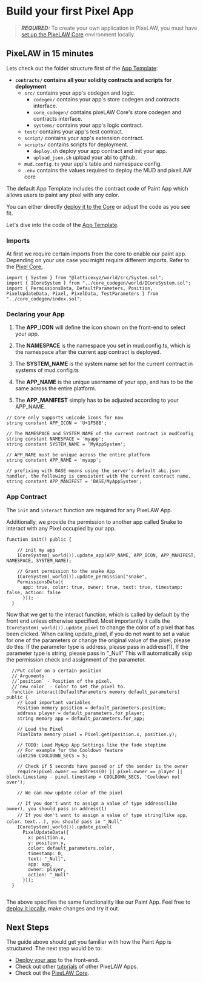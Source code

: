 # Build your first Pixel App

> **_REQUIRED:_** To create your own application in PixeLAW, you must have [set up the PixeLAW Core](../getting-started/quick-start-mud.md) environment locally.

## PixeLAW in 15 minutes

Lets check out the folder structure first of the [App Template](https://github.com/themetacat/pixelaw_app_template_mud):

- **`contracts/` contains all your solidity contracts and scripts for deployment**
  - `src/` contains your app's codegen and logic.
    - `codegen/` contains your app's store codegen and contracts interface.
    - `core_codegen/` contains pixeLAW Core's store codegen and contracts interface.
    - `systems/` contains your app's logic contract.
  - `test/` contains your app's test contract.
  - `script/` contains your app's extension contract.
  - `scripts/` contains scripts for deployment.
    - `deploy.sh` deploy your app contract and init your app.
    - `upload_json.sh` upload your abi to github.
  - `mud.config.ts` your app's table and namespace config.
  - `.env` contains the values required to deploy the MUD and pixelLAW core

The default App Template includes the contract code of Paint App which allows users to paint any pixel with any color.

You can either directly [deploy it to the Core](2-deploy-app-mud.md) or adjust the code as you see fit.

Let's dive into the code of the [App Template](https://github.com/themetacat/pixelaw_app_template_mud/tree/main).

### Imports

At first we require certain imports from the core to enable our paint app. Depending on your use case you might require different imports. Refer to the [Pixel Core](https://github.com/themetacat/pixelaw_core),

```solidity
import { System } from "@latticexyz/world/src/System.sol";
import { ICoreSystem } from "../core_codegen/world/ICoreSystem.sol";
import { PermissionsData, DefaultParameters, Position, PixelUpdateData, Pixel, PixelData, TestParameters } from "../core_codegen/index.sol";
```

### Declaring your App

1. The **APP_ICON** will define the icon shown on the front-end to select your app.


2. The **NAMESPACE** is the namespace you set in mud.config.ts, which is the namespace after the current app contract is deployed.

3. The **SYSTEM_NAME** is the system name set for the current contract in systems of mud.config.ts

4. The **APP_NAME** is the unique username of your app, and has to be the same across the entire platform.

5. The **APP_MANIFEST** simply has to be adjusted according to your APP_NAME.

```solidity
// Core only supports unicode icons for now
string constant APP_ICON = 'U+1F58B';

// The NAMESPACE and SYSTEM_NAME of the current contract in mudConfig
string constant NAMESPACE = 'myapp';
string constant SYSTEM_NAME = 'MyAppSystem';

// APP_NAME must be unique across the entire platform
string constant APP_NAME = 'myapp';

// prefixing with BASE means using the server's default abi.json handler, the following is consistent with the current contract name.
string constant APP_MANIFEST = 'BASE/MyAppSystem';
```

### App Contract
The `init` and `interact` function are required for any PixeLAW App.

Additionally, we provide the permission to another app called Snake to interact with any Pixel occupied by our app.
```solidity
function init() public {
    
    // init my app
    ICoreSystem(_world()).update_app(APP_NAME, APP_ICON, APP_MANIFEST, NAMESPACE, SYSTEM_NAME);

    // Grant permission to the snake App
    ICoreSystem(_world()).update_permission("snake", 
    PermissionsData({
      app: true, color: true, owner: true, text: true, timestamp: false, action: false
      })); 
  }

```
Now that we get to the interact function, which is called by default by the front end unless otherwise specified. 
Most importantly it calls the `ICoreSystem(_world()).update_pixel` to change the color of a pixel that has been clicked.
When calling update_pixel, if you do not want to set a value for one of the parameters or change the original value of the pixel, please do this:
If the parameter type is address, please pass in address(1),
If the parameter type is string, please pass in "_Null"
This will automatically skip the permission check and assignment of the parameter.

```solidity
  //Put color on a certain position
  // Arguments
  //`position` - Position of the pixel.
  //`new_color` - Color to set the pixel to.
  function interact(DefaultParameters memory default_parameters) public {
    // Load important variables
    Position memory position = default_parameters.position;
    address player = default_parameters.for_player;
    string memory app = default_parameters.for_app;

    // Load the Pixel
    PixelData memory pixel = Pixel.get(position.x, position.y);

    // TODO: Load MyApp App Settings like the fade steptime
    // For example for the Cooldown feature
    uint256 COOLDOWN_SECS = 5;

    // Check if 5 seconds have passed or if the sender is the owner
    require(pixel.owner == address(0) || pixel.owner == player || block.timestamp - pixel.timestamp < COOLDOWN_SECS, 'Cooldown not over');

    // We can now update color of the pixel

    // If you don't want to assign a value of type address(like owner), you should pass in address(1)
    // If you don't want to assign a value of type string(like app、color、text...), you should pass in "_Null"
    ICoreSystem(_world()).update_pixel(
      PixelUpdateData({
        x: position.x,
        y: position.y,
        color: default_parameters.color,
        timestamp: 0,
        text: "_Null",
        app: app,
        owner: player,
        action: "_Null"
      }));
  }
  
```

The above specifies the same functionality like our Paint App. Feel free to [deploy it locally](./2-deploy-app-mud.md), make changes and try it out.

## Next Steps

The guide above should get you familiar with how the Paint App is structured. The next step would be to:
- [Deploy your app](./2-deploy-app-mud.md) to the front-end.
- Check out other [tutorials](../how-to-play/tutorials.md) of other PixeLAW Apps.
- Check out the [PixeLAW Core](https://github.com/themetacat/pixelaw_core/tree/main).